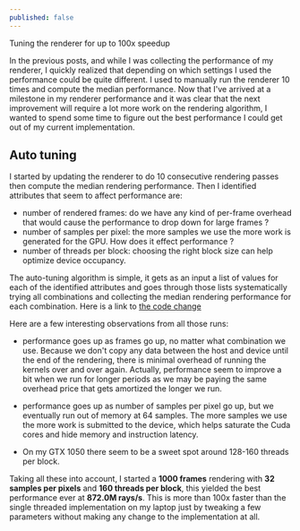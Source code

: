 ```yaml
---
published: false
---
```

Tuning the renderer for up to 100x speedup

In the previous posts, and while I was collecting the performance of my renderer, I quickly realized that depending on which settings I used the performance could be quite different. I used to manually run the renderer 10 times and compute the median performance. Now that I've arrived at a milestone in my renderer performance and it was clear that the next improvement will require a lot more work on the rendering algorithm, I wanted to spend some time to figure out the best performance I could get out of my current implementation.

## Auto tuning
I started by updating the renderer to do 10 consecutive rendering passes then compute the median rendering performance. Then I identified attributes that seem to affect performance are:
- number of rendered frames: do we have any kind of per-frame overhead that would cause the performance to drop down for large frames ?
- number of samples per pixel: the more samples we use the more work is generated for the GPU. How does it effect performance ?
- number of threads per block: choosing the right block size can help optimize device occupancy.

The auto-tuning algorithm is simple, it gets as an input a list of values for each of the identified attributes and goes through those lists systematically trying all combinations and collecting the median rendering performance for each combination. Here is a link to [the code change](https://github.com/voxel-tracer/CudaPathTracer/commit/19e10d4773b3d67fc8cbf2bf8e2e32b24e66c29f)

Here are a few interesting observations from all those runs:
- performance goes up as frames go up, no matter what combination we use. Because we don't copy any data between the host and device until the end of the rendering, there is minimal overhead of running the kernels over and over again. Actually, performance seem to improve a bit when we run for longer periods as we may be paying the same overhead price that gets amortized the longer we run.

- performance goes up as number of samples per pixel go up, but we eventually run out of memory at 64 samples. The more samples we use the more work is submitted to the device, which helps saturate the Cuda cores and hide memory and instruction latency.

- On my GTX 1050 there seem to be a sweet spot around 128-160 threads per block.

Taking all these into account, I started a **1000 frames** rendering with **32 samples per pixels** and **160 threads per block**, this yielded the best performance ever at **872.0M rays/s**. This is more than 100x faster than the single threaded implementation on my laptop just by tweaking a few parameters without making any change to the implementation at all.